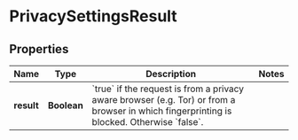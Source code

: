 

# PrivacySettingsResult


## Properties

| Name | Type | Description | Notes |
|------------ | ------------- | ------------- | -------------|
|**result** | **Boolean** | &#x60;true&#x60; if the request is from a privacy aware browser (e.g. Tor) or from a browser in which fingerprinting is blocked. Otherwise &#x60;false&#x60;.  |  |



